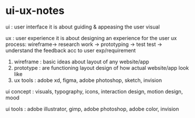 # ui-ux-notes

ui : user interface
it is about guiding & appeasing the user visual 

ux : user experience
it is about designing an experience for the user
ux process: wireframe-> research work -> prototyping -> test test -> understand the feedback acc to user exp/requirement

1. wireframe : basic ideas about layout of any website/app
2. prototype : are functioning layout design of how actual website/app look like
3. ux tools : adobe xd, figma, adobe photoshop, sketch, invision

ui concept : visuals, typography, icons, interaction design, motion design, mood

ui tools : adobe illustrator, gimp, adobe photoshop, adobe color, invision
